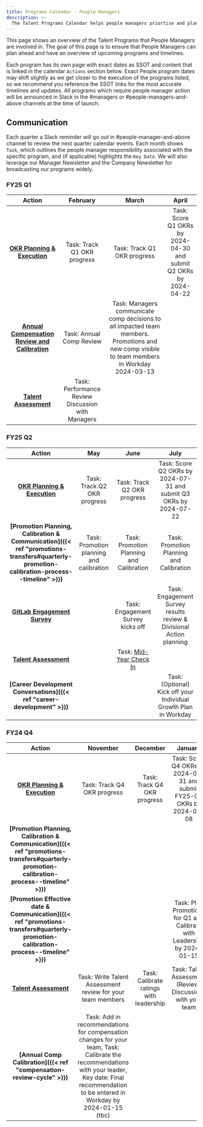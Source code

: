 ```yaml
---
title: Programs Calendar - People Managers
description: >-
  The Talent Programs Calendar helps people managers priortise and plan ahead. It is the one overview that shows all Talent Programs that require people manager input and execution.
---
```


This page shows an overview of the Talent Programs that People Managers are involved in. The goal of this page is to ensure that People Managers can plan ahead and have an overview of upcoming programs and timelines.

Each program has its own page with exact dates as SSOT and content that is linked in the calendar `Actions` section below. Exact People program dates may shift slightly as we get closer to the execution of the programs listed, so we recommend you reference the SSOT links for the most accurate timelines and updates. All programs which require people manager action will be announced in Slack in the #managers or #people-managers-and-above channels at the time of launch.

## Communication

Each quarter a Slack reminder will go out in #people-manager-and-above channel to review the next quarter calendar events. Each month shows `Task`, which outlines the people manager responsibility associated with the specific program, and (if applicable) highlights the `Key Date`. We will also leverage our Manager Newsletter and the Company Newsletter for broadcasting our programs widely.

### FY25 Q1

| **Action**                             | **February**                                | **March**                         | **April**           |
|:--------------------------------------:|:--------------------------------------:|:--------------------------------------:|:--------------------------------------:|
| **[OKR Planning & Execution](/handbook/company/okrs)**                              | Task: Track Q1 OKR progress | Task: Track Q1 OKR progress                                | Task: Score Q1 OKRs by 2024-04-30 and submit Q2 OKRs by 2024-04-22   |
| **[Annual Compensation Review and Calibration](https://handbook.gitlab.com/handbook/total-rewards/compensation/compensation-review-cycle/)**          | Task: Annual Comp Review  | Task: Managers communicate comp decisions to all impacted team members. Promotions and new comp visible to team members in Workday 2024-03-13                                 | |
| **[Talent Assessment](/handbook/people-group/talent-assessment)** | Task: Performance Review Discussion with Managers                            |                  |  |

### FY25 Q2

| **Action**                                    | **May**                   | **June** | **July**        |
|:---------------------------------------------:|:----------------------------:|:-------------:|:------------------:|
| **[OKR Planning & Execution](/handbook/company/okrs)** | Task: Track Q2 OKR progress | Task: Track Q2 OKR progress                                | Task: Score Q2 OKRs by 2024-07-31 and submit Q3 OKRs by 2024-07-22   |
| **[Promotion Planning, Calibration & Communication]({{< ref "promotions-transfers#quarterly-promotion-calibration-process--timeline" >}})**          | Task: Promotion planning and calibration  |   Task: Promotion Planning and Calibration                              |  Task: Promotion Planning and Calibration                        |
| **[GitLab Engagement Survey](/handbook/people-group/engagement)**                  |  | Task: Engagement Survey kicks off               | Task: Engagement Survey results review & Divisional Action planning   |
| **[Talent Assessment](/handbook/people-group/talent-assessment)** |   |   Task: [Mid-Year Check In](https://handbook.gitlab.com/handbook/people-group/talent-assessment/#timeline-1)                       |                     |
| **[Career Development Conversations]({{< ref "career-development" >}})**          |                         |      | Task: (Optional) Kick off your Individual Growth Plan in Workday                     |

### FY24 Q4

| **Action**                                    | **November**                | **December**        | **January**                            |
|:---------------------------------------------:|:---------------------------:|:-------------------:|:-------------------:|
| **[OKR Planning & Execution](/handbook/company/okrs)** | Task: Track Q4 OKR progress | Task: Track Q4 OKR progress                                | Task: Score Q4 OKRs by 2024-01-31 and submit FY25-Q1 OKRs by 2024-01-08   |
| **[Promotion Planning, Calibration & Communication]({{< ref "promotions-transfers#quarterly-promotion-calibration-process--timeline" >}})**          |                  |  |  |
| **[Promotion Effective date & Communication]({{< ref "promotions-transfers#quarterly-promotion-calibration-process--timeline" >}})**  |                             |                     | Task: Plan Promotions for Q1 and Calibrate with Leadership by 2024-01-15 |
| **[Talent Assessment](/handbook/people-group/talent-assessment)**                         | Task: Write Talent Assessment review for your team members | Task: Calibrate ratings with leadership | Task: Talent Assessment (Review) Discussions with your team |
| **[Annual Comp Calibration]({{< ref "compensation-review-cycle" >}})**                   |Task: Add in recommendations for compensation changes for your team, Task: Calibrate the recommendations with your leader, Key date: Final recommendation to be entered in Workday by 2024-01-15 (tbc)                    |  |  |
